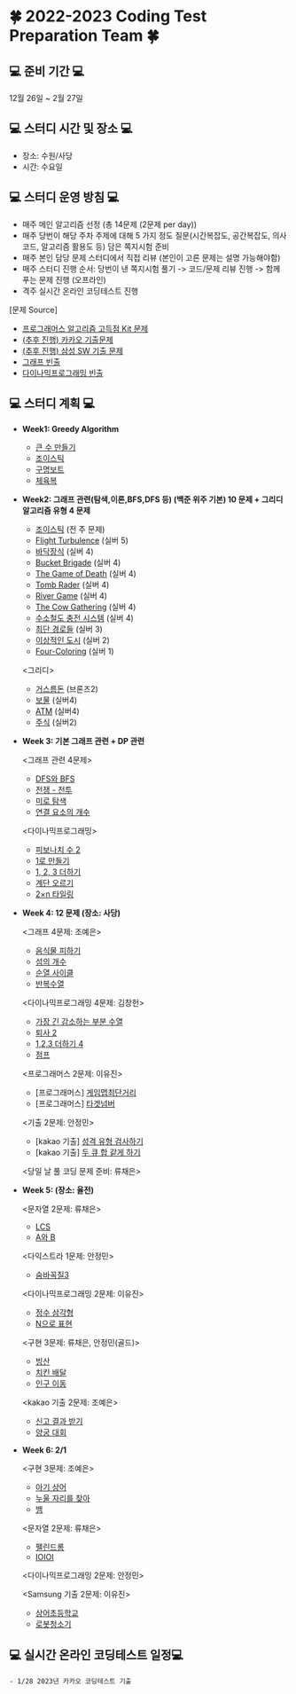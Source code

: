 # 🍀 2022-2023 Coding Test Preparation Team 🍀

## 💻 준비 기간 💻
12월 26일 ~ 2월 27일

## 💻 스터디 시간 및 장소 💻
- 장소: 수원/사당
- 시간: 수요일

## 💻 스터디 운영 방침 💻
- 매주 메인 알고리즘 선정 (총 14문제 (2문제 per day))
- 매주 당번이 해당 주차 주제에 대해 5 가지 정도 질문(시간복잡도, 공간복잡도, 의사코드, 알고리즘 활용도 등) 담은 쪽지시험 준비
- 매주 본인 담당 문제 스터디에서 직접 리뷰 (본인이 고른 문제는 설명 가능해야함)
- 매주 스터디 진행 순서: 당번이 낸 쪽지시험 풀기 -> 코드/문제 리뷰 진행 -> 함께 푸는 문제 진행 (오프라인)
- 격주 실시간 온라인 코딩테스트 진행 

[문제 Source]
- [프로그래머스 알고리즘 고득점 Kit 문제](https://school.programmers.co.kr/learn/challenges?tab=algorithm_practice_kit)
- [(추후 진행) 카카오 기출문제](https://school.programmers.co.kr/learn/challenges?order=acceptance_asc&page=1&partIds=31236%2C25448%2C22586%2C20069%2C17214)
- [(추후 진행) 삼성 SW 기출 문제](https://www.acmicpc.net/workbook/view/1152)
- [그래프 빈출](https://it-college-diary.tistory.com/entry/BFS-DFS-%EA%B0%9C%EB%85%90-%EC%B6%94%EC%B2%9C%EB%AC%B8%EC%A0%9C)
- [다이나믹프로그래밍 빈출](https://won-percent.tistory.com/3)

## 💻 스터디 계획 💻

- **Week1: Greedy Algorithm**
    - [큰 수 만들기](https://school.programmers.co.kr/learn/courses/30/lessons/42883) 
    - [조이스틱](https://school.programmers.co.kr/learn/courses/30/lessons/42860)
    - [구명보트](https://school.programmers.co.kr/learn/courses/30/lessons/42885) 
    - [체육복](https://school.programmers.co.kr/learn/courses/30/lessons/42862)
 
- **Week2: 그래프 관련(탐색,이론,BFS,DFS 등) (백준 위주 기본) 10 문제 + 그리디 알고리즘 유형 4 문제**
    - [조이스틱](https://school.programmers.co.kr/learn/courses/30/lessons/42860) (전 주 문제)
    - [Flight Turbulence](https://www.acmicpc.net/problem/17848) (실버 5)
    - [바닥장식](https://www.acmicpc.net/problem/1388) (실버 4)
    - [Bucket Brigade](https://www.acmicpc.net/problem/17198) (실버 4)
    - [The Game of Death](https://www.acmicpc.net/problem/11558) (실버 4)
    - [Tomb Rader](https://www.acmicpc.net/problem/18535) (실버 4)
    - [River Game](https://www.acmicpc.net/problem/18304) (실버 4)
    - [The Cow Gathering](https://www.acmicpc.net/problem/16762) (실버 4)
    - [수소철도 충전 시스템](https://www.acmicpc.net/problem/25316) (실버 4)
    - [최단 경로들](https://www.acmicpc.net/problem/5250) (실버 3)
    - [이상적인 도시](https://www.acmicpc.net/problem/5813) (실버 2)
    - [Four-Coloring](https://www.acmicpc.net/problem/16746) (실버 1)
   
    <그리디>
    - [거스름돈](https://www.acmicpc.net/problem/5585) (브론즈2)
    - [보물](https://www.acmicpc.net/problem/1026) (실버4)
    - [ATM](https://www.acmicpc.net/problem/11399) (실버4)
    - [주식](https://www.acmicpc.net/problem/11501) (실버2)
     
- **Week 3: 기본 그래프 관련 + DP 관련**

    <그래프 관련 4문제>
    - [DFS와 BFS](https://www.acmicpc.net/problem/1260)
    - [전쟁 - 전투](https://www.acmicpc.net/problem/1303)
    - [미로 탐색](https://www.acmicpc.net/problem/2178)
    - [연결 요소의 개수](https://www.acmicpc.net/problem/11724)
    
    <다이나믹프로그래밍>
    - [피보나치 수 2](https://www.acmicpc.net/problem/2748)
    - [1로 만들기](https://www.acmicpc.net/problem/1463)
    - [1, 2, 3 더하기](https://www.acmicpc.net/problem/9095)
    - [계단 오르기](https://www.acmicpc.net/problem/2579)
    - [2×n 타일링](https://www.acmicpc.net/problem/11726)
  
- **Week 4: 12 문제 (장소: 사당)**

    <그래프 4문제: 조예은>
    - [음식물 피하기](https://www.acmicpc.net/problem/1743)
    - [섬의 개수](https://www.acmicpc.net/problem/4963)
    - [순열 사이클](https://www.acmicpc.net/problem/10451)
    - [반복수열](https://www.acmicpc.net/problem/2331)
    
    <다이나믹프로그래밍 4문제: 김창헌>
    - [가장 긴 감소하는 부분 수열](https://www.acmicpc.net/problem/11722)
    - [퇴사 2](https://www.acmicpc.net/problem/15486)
    - [1,2,3 더하기 4](https://www.acmicpc.net/problem/15989)
    - [점프](https://www.acmicpc.net/problem/1890)
    
    <프로그래머스 2문제: 이유진>
    - [프로그래머스] [게임맵최단거리](https://school.programmers.co.kr/learn/courses/30/lessons/1844)
    - [프로그래머스] [타겟넘버](https://school.programmers.co.kr/learn/courses/30/lessons/43165)
    
    <기출 2문제: 안정민>
    - [kakao 기출] [성격 유형 검사하기](https://school.programmers.co.kr/learn/courses/30/lessons/118666)
    - [kakao 기출] [두 큐 합 같게 하기](https://school.programmers.co.kr/learn/courses/30/lessons/118667)
    
    <당일 날 풀 코딩 문제 준비: 류채은>
    
- **Week 5: (장소: 율전)**

    <문자열 2문제: 류채은>
    - [LCS](https://www.acmicpc.net/problem/9251)
    - [A와 B](https://www.acmicpc.net/problem/12904)
    
    <다익스트라 1문제: 안정민>
    - [숨바꼭질3](https://www.acmicpc.net/problem/13549)
    
    <다이나믹프로그래밍 2문제: 이유진>
    - [정수 삼각형](https://www.acmicpc.net/problem/1932)
    - [N으로 표현](https://school.programmers.co.kr/learn/courses/30/lessons/42895)
    
    <구현 3문제: 류채은, 안정민(골드)>
    - [빙산](https://www.acmicpc.net/problem/2573)
    - [치킨 배달](https://www.acmicpc.net/problem/15686)
    - [인구 이동](https://www.acmicpc.net/problem/16234)
    
    <kakao 기출 2문제: 조예은>
    - [신고 결과 받기](https://school.programmers.co.kr/learn/courses/30/lessons/92334)
    - [양궁 대회](https://school.programmers.co.kr/learn/courses/30/lessons/92342)
 
- **Week 6: 2/1**

    <구현 3문제: 조예은>
    - [아기 상어](https://www.acmicpc.net/problem/16236)
    - [누울 자리를 찾아](https://www.acmicpc.net/problem/1652)
    - [뱀](https://www.acmicpc.net/problem/3190)

    <문자열 2문제: 류채은>
    - [팰린드롬](https://www.acmicpc.net/problem/10066)
    - [IOIOI](https://www.acmicpc.net/problem/5525)
    
    <다이나믹프로그래밍 2문제: 안정민>
    
    <Samsung 기출 2문제: 이유진>
    - [상어초등학교](https://www.acmicpc.net/problem/21608)
    - [로봇청소기](https://www.acmicpc.net/problem/14503)
## 💻 실시간 온라인 코딩테스트 일정💻
    - 1/28 2023년 카카오 코딩테스트 기출
